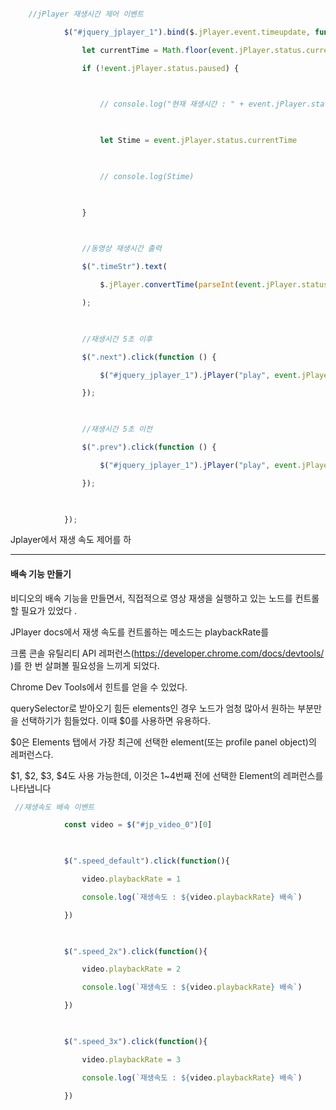 ```javascript

    //jPlayer 재생시간 제어 이벤트

            $("#jquery_jplayer_1").bind($.jPlayer.event.timeupdate, function (event) {

                let currentTime = Math.floor(event.jPlayer.status.currentTime)

                if (!event.jPlayer.status.paused) {

  

                    // console.log("현재 재생시간 : " + event.jPlayer.status.currentTime)

  

                    let Stime = event.jPlayer.status.currentTime

  

                    // console.log(Stime)

  

                }

  

                //동영상 재생시간 출력

                $(".timeStr").text(

                    $.jPlayer.convertTime(parseInt(event.jPlayer.status.currentTime)) + "/" + $.jPlayer.convertTime(parseInt(event.jPlayer.status.duration))

                );

  

                //재생시간 5초 이후

                $(".next").click(function () {

                    $("#jquery_jplayer_1").jPlayer("play", event.jPlayer.status.currentTime + 5);

                });

  

                //재생시간 5초 이전

                $(".prev").click(function () {

                    $("#jquery_jplayer_1").jPlayer("play", event.jPlayer.status.currentTime - 5);

                });

  

            });
```


Jplayer에서 재생 속도 제어를 하


---

#### 배속 기능 만들기
비디오의 배속 기능을 만들면서, 직접적으로 영상 재생을 실행하고 있는 노드를 컨트롤할 필요가 있었다 .

JPlayer docs에서 재생 속도를 컨트롤하는 메소드는 playbackRate를 

크롬 콘솔 유틸리티 API 레퍼런스(https://developer.chrome.com/docs/devtools/ )를 한 번 살펴볼 필요성을 느끼게 되었다. 

Chrome Dev Tools에서 힌트를 얻을 수 있었다.


querySelector로 받아오기 힘든 elements인 경우 노드가 엄청 많아서 원하는 부분만을 선택하기가 힘들었다.
이때 $0를 사용하면 유용하다. 

$0은 Elements 탭에서 가장 최근에 선택한 element(또는 profile panel object)의 레퍼런스다.

$1, $2, $3, $4도 사용 가능한데, 이것은 1~4번째 전에 선택한 Element의 레퍼런스를 나타냅니다

```javascript
 //재생속도 배속 이벤트

            const video = $("#jp_video_0")[0]

  

            $(".speed_default").click(function(){

                video.playbackRate = 1

                console.log(`재생속도 : ${video.playbackRate} 배속`)

            })

  

            $(".speed_2x").click(function(){

                video.playbackRate = 2

                console.log(`재생속도 : ${video.playbackRate} 배속`)

            })

  

            $(".speed_3x").click(function(){

                video.playbackRate = 3

                console.log(`재생속도 : ${video.playbackRate} 배속`)

            })
```


